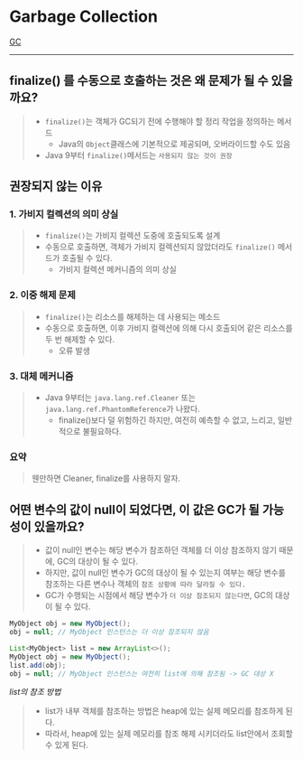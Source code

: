 # Garbage Collection
[GC](..%2F..%2F05-ETC%2F10_Garbage_Collection%2FReadme.md)

---

## finalize() 를 수동으로 호출하는 것은 왜 문제가 될 수 있을까요?
> - `finalize()`는 객체가 GC되기 전에 수행해야 할 정리 작업을 정의하는 메서드
>   - Java의 `Object`클래스에 기본적으로 제공되며, 오버라이드할 수도 있음
> - Java 9부터 `finalize()`메서드는 `사용되지 않는 것이 권장`
## 권장되지 않는 이유
### 1. 가비지 컬렉션의 의미 상실
> - `finalize()`는 가비지 컬렉션 도중에 호출되도록 설계
> - 수동으로 호출하면, 객체가 가비지 컬렉션되지 않았더라도 `finalize()` 메서드가 호출될 수 있다.
>   - 가비지 컬렉션 메커니즘의 의미 상실

### 2. 이중 해제 문제
> - `finalize()`는 리소스를 해제하는 데 사용되는 메소드
> - 수동으로 호출하면, 이후 가비지 컬렉션에 의해 다시 호출되어 같은 리소스를 두 번 해제할 수 있다.
>   - 오류 발생

### 3. 대체 메커니즘
> - Java 9부터는 `java.lang.ref.Cleaner` 또는 `java.lang.ref.PhantomReference`가 나왔다.
>   - finalize()보다 덜 위험하긴 하지만, 여전히 예측할 수 없고, 느리고, 일반적으로 불필요하다.

### 요약
> 웬만하면 Cleaner, finalize를 사용하지 말자.

## 어떤 변수의 값이 null이 되었다면, 이 값은 GC가 될 가능성이 있을까요?
> - 값이 null인 변수는 해당 변수가 참조하던 객체를 더 이상 참조하지 않기 때문에, GC의 대상이 될 수 있다. 
> - 하지만, 값이 null인 변수가 GC의 대상이 될 수 있는지 여부는 해당 변수를 참조하는 다른 변수나 객체의 `참조 상황에 따라 달라질 수 있다.`
> - GC가 수행되는 시점에서 해당 변수가 `더 이상 참조되지 않는다면`, GC의 대상이 될 수 있다.

```java
MyObject obj = new MyObject();
obj = null; // MyObject 인스턴스는 더 이상 참조되지 않음
```

```java
List<MyObject> list = new ArrayList<>();
MyObject obj = new MyObject();
list.add(obj);
obj = null; // MyObject 인스턴스는 여전히 list에 의해 참조됨 -> GC 대상 X
```
*list의 참조 방법*
> - list가 내부 객체를 참조하는 방법은 heap에 있는 실제 메모리를 참조하게 된다.
> - 따라서, heap에 있는 실제 메모리를 참조 해제 시키더라도 list안에서 조회할 수 있게 된다.
